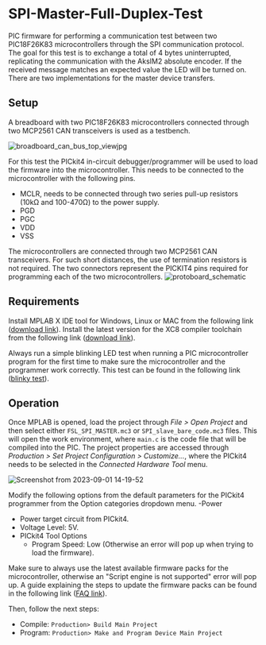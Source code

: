 # SPI-Master-Full-Duplex-Test

PIC firmware for performing a communication test between two PIC18F26K83 microcontrollers through the SPI communication protocol. The goal for this test is to exchange a total of 4 bytes uninterrupted, replicating the communication with the AksIM2 absolute encoder. If the received message matches an expected value the LED will be turned on. There are two implementations for the master device transfers.

## Setup
A breadboard with two PIC18F26K83 microcontrollers connected through two MCP2561 CAN transceivers is used as a testbench. 

![broadboard_can_bus_top_viewjpg](https://github.com/AlbertoRodriguezSanz/CAN-Bus-Test/assets/95371514/c0f4a20e-199d-4b0a-b0b2-8a69f7578277) 

For this test the PICkit4 in-circuit debugger/programmer will be used to load the firmware into the microcontroller. This needs to be connected to the microcontroller with the following pins.
- MCLR, needs to be connected through two series pull-up resistors (10kΩ and 100-470Ω) to the power supply.
- PGD
- PGC
- VDD
- VSS

The microcontrollers are connected through two MCP2561 CAN transceivers. For such short distances, the use of termination resistors is not required. The two connectors represent the PICKIT4 pins required for programming each of the two microcontrollers. 
![protoboard_schematic](https://github.com/AlbertoRodriguezSanz/CAN-Bus-Test/assets/95371514/cc8b1035-44ea-4e5a-bbfc-5b08e4b7b556)

  
## Requirements

Install MPLAB X IDE tool for Windows, Linux or MAC from the following link ([download link](https://www.microchip.com/en-us/tools-resources/develop/mplab-x-ide#tabs)).
Install the latest version for the XC8 compiler toolchain from the following link ([download link](https://www.microchip.com/en-us/tools-resources/develop/mplab-xc-compilers/downloads-documentation#XC8)).

Always run a simple blinking LED test when running a PIC microcontroller program for the first time to make sure the microcontroller and the programmer work correctly. This test can be found in the following link ([blinky test](https://github.com/AlbertoRodriguezSanz/Blinky-test/tree/main)).

## Operation

Once MPLAB is opened, load the project through *File > Open Project* and then select either `FSL_SPI_MASTER.mc3` or `SPI_slave_bare_code.mc3` files. This will open the work environment, where `main.c` is the code file that will be compiled into the PIC. The project properties are accessed through *Production > Set Project Configuration > Customize...*, where the PICkit4 needs to be selected in the *Connected Hardware Tool* menu.

![Screenshot from 2023-09-01 14-19-52](https://github.com/AlbertoRodriguezSanz/CAN-Bus-Test/assets/95371514/248a38f8-ebf5-4f62-97c1-47c6fd496216)

Modify the following options from the default parameters for the PICkit4 programmer from the Option categories dropdown menu.
-Power
  - Power target circuit from PICkit4.
  - Voltage Level: 5V.
- PICkit4 Tool Options
  - Program Speed: Low (Otherwise an error will pop up when trying to load the firmware).

Make sure to always use the latest available firmware packs for the microcontroller, otherwise an "Script engine is not supported" error will pop up. A guide explaining the steps to update the firmware packs can be found in the following link ([FAQ link](https://microchip.my.site.com/s/article/MPLAB-X-IDE-v6-05-Script-engine-is-not-supported-error-and-disabled-Make-and-Program-Device-button#:~:text=The%20solution%20is%20to%20install,version%20for%20the%20specific%20programmer.)). 

Then, follow the next steps:
* Compile: `Production> Build Main Project`
* Program: `Production> Make and Program Device Main Project`




